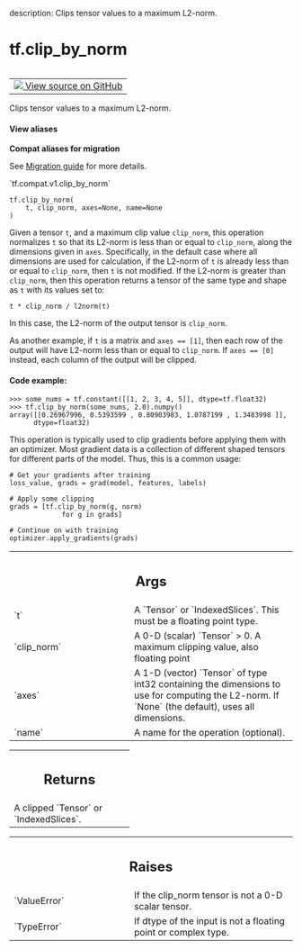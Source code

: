description: Clips tensor values to a maximum L2-norm.

<div itemscope itemtype="http://developers.google.com/ReferenceObject">
<meta itemprop="name" content="tf.clip_by_norm" />
<meta itemprop="path" content="Stable" />
</div>

# tf.clip_by_norm

<!-- Insert buttons and diff -->

<table class="tfo-notebook-buttons tfo-api nocontent" align="left">
<td>
  <a target="_blank" href="https://github.com/tensorflow/tensorflow/blob/r2.3/tensorflow/python/ops/clip_ops.py#L154-L235">
    <img src="https://www.tensorflow.org/images/GitHub-Mark-32px.png" />
    View source on GitHub
  </a>
</td>
</table>



Clips tensor values to a maximum L2-norm.

<section class="expandable">
  <h4 class="showalways">View aliases</h4>
  <p>
<b>Compat aliases for migration</b>
<p>See
<a href="https://www.tensorflow.org/guide/migrate">Migration guide</a> for
more details.</p>
<p>`tf.compat.v1.clip_by_norm`</p>
</p>
</section>

<pre class="devsite-click-to-copy prettyprint lang-py tfo-signature-link">
<code>tf.clip_by_norm(
    t, clip_norm, axes=None, name=None
)
</code></pre>



<!-- Placeholder for "Used in" -->

Given a tensor `t`, and a maximum clip value `clip_norm`, this operation
normalizes `t` so that its L2-norm is less than or equal to `clip_norm`,
along the dimensions given in `axes`. Specifically, in the default case
where all dimensions are used for calculation, if the L2-norm of `t` is
already less than or equal to `clip_norm`, then `t` is not modified. If
the L2-norm is greater than `clip_norm`, then this operation returns a
tensor of the same type and shape as `t` with its values set to:

`t * clip_norm / l2norm(t)`

In this case, the L2-norm of the output tensor is `clip_norm`.

As another example, if `t` is a matrix and `axes == [1]`, then each row
of the output will have L2-norm less than or equal to `clip_norm`. If
`axes == [0]` instead, each column of the output will be clipped.

#### Code example:



```
>>> some_nums = tf.constant([[1, 2, 3, 4, 5]], dtype=tf.float32)
>>> tf.clip_by_norm(some_nums, 2.0).numpy()
array([[0.26967996, 0.5393599 , 0.80903983, 1.0787199 , 1.3483998 ]],
      dtype=float32)
```

This operation is typically used to clip gradients before applying them with
an optimizer.  Most gradient data is a collection of different shaped tensors
for different parts of the model.  Thus, this is a common usage:

```
# Get your gradients after training
loss_value, grads = grad(model, features, labels)

# Apply some clipping
grads = [tf.clip_by_norm(g, norm)
             for g in grads]

# Continue on with training
optimizer.apply_gradients(grads)
```

<!-- Tabular view -->
 <table class="responsive fixed orange">
<colgroup><col width="214px"><col></colgroup>
<tr><th colspan="2"><h2 class="add-link">Args</h2></th></tr>

<tr>
<td>
`t`
</td>
<td>
A `Tensor` or `IndexedSlices`.  This must be a floating point type.
</td>
</tr><tr>
<td>
`clip_norm`
</td>
<td>
A 0-D (scalar) `Tensor` > 0. A maximum clipping value, also
floating point
</td>
</tr><tr>
<td>
`axes`
</td>
<td>
A 1-D (vector) `Tensor` of type int32 containing the dimensions
to use for computing the L2-norm. If `None` (the default), uses all
dimensions.
</td>
</tr><tr>
<td>
`name`
</td>
<td>
A name for the operation (optional).
</td>
</tr>
</table>



<!-- Tabular view -->
 <table class="responsive fixed orange">
<colgroup><col width="214px"><col></colgroup>
<tr><th colspan="2"><h2 class="add-link">Returns</h2></th></tr>
<tr class="alt">
<td colspan="2">
A clipped `Tensor` or `IndexedSlices`.
</td>
</tr>

</table>



<!-- Tabular view -->
 <table class="responsive fixed orange">
<colgroup><col width="214px"><col></colgroup>
<tr><th colspan="2"><h2 class="add-link">Raises</h2></th></tr>

<tr>
<td>
`ValueError`
</td>
<td>
If the clip_norm tensor is not a 0-D scalar tensor.
</td>
</tr><tr>
<td>
`TypeError`
</td>
<td>
If dtype of the input is not a floating point or
complex type.
</td>
</tr>
</table>

